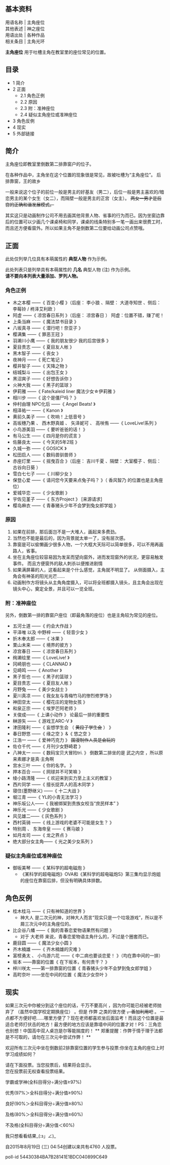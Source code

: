 **基本资料**  
---  
用语名称  |  主角座位   
其他表述  |  神之座位   
用语出处  |  各种作品   
相关条目  |  主角光环   
  
**主角座位** 用于吐槽主角在教室里的座位常见的位置。

##  目录

  * 1  简介 
  * 2  正面 
    * 2.1  角色正例 
    * 2.2  原因 
    * 2.3  附：准神座位 
    * 2.4  疑似主角座位或准神座位 
  * 3  角色反例 
  * 4  现实 
  * 5  外部链接 

##  简介

主角座位即教室里倒数第二排靠窗户的位子。

在各种作品中，主角坐在这个位置的现象很是常见，故被吐槽为“主角座位”。  后排靠窗，王的故乡

一般来说这个位子的前位一般是男主的好基友（男二），后位一般是男主喜欢的/暗恋男主的某个女生（女二），而隔壁一般是男主的正宫（女主）。
~~两女一男才是后宫的正确和谐发展模式。~~

其实这只是动画制作公司不用去画其他背景人物、省事的行为而已。因为坐窗边靠后的位置可以少画几个课桌椅和同学，课桌的线条特别多一笔一画出来很费工时，而且还方便看窗外。所以如果主角不是倒数第二位要给动画公司点赞哦。

##  正面

此处仅列举几位具有本萌属性的 **典型人物** 作为示例。

此处列表只是列举具有本萌属性的 **几名** 典型人物  (注)  作为示例。  
**请不要向本列表大量添加、罗列人物。**

###  角色正例

  * 木之本樱  ——《  百变小樱  》（后座：  李小狼  、隔壁：  大道寺知世  、侧后：  李莓铃  /  柊泽艾利欧  ） 
  * 阿虚  ——《  凉宫春日系列  》（后座：  凉宫春日  ）  阿虚：位置不错，赚了呢！ 
  * 上条当麻  ——《  魔法禁书目录  》 
  * 八坂真寻  ——《  潜行吧！奈亚子  》 
  * 樱满集  ——《  罪恶王冠  》 
  * 羽濑川小鹰  ——《  我的朋友很少  我的后宫很多  》 
  * 夏目贵志  ——《  夏目友人帐  》 
  * 黑木智子  ——《  丧女  》 
  * 夜神月  ——《  死亡笔记  》 
  * 樱井智子  ——《  天降之物  》 
  * 结城梨斗  ——《  出包王女  》 
  * 黑沼爽子  ——《  好想告诉你  》 
  * 火神大我  ——《  黑子的篮球  》 
  * 伊莉雅  ——《  Fate/kaleid liner 魔法少女☆伊莉雅  》 
  * 相川步  ——《  这个是僵尸吗？  》 
  * 仲村由理  NPC化后  ——《  Angel Beats!  》 
  * 相泽祐一  ——《  Kanon  》 
  * 黄前久美子  ——《  吹响！上低音号  》 
  * 高坂穗乃果  、  西木野真姬  、  矢泽妮可  、  高咲侑  ——《  LoveLive!系列  》 
  * 小鸟游美羽  ——《  要听爸爸的话！  》 
  * 有马公生  ——《  四月是你的谎言  》 
  * 佐藤良太  ——《  今天的5年2班  》 
  * 久城一弥  ——《  GOSICK  》 
  * 松田启人  ——《  数码兽驯兽师  》 
  * 赤座灯里  ——《  摇曳百合  》（后座：  吉川千夏  、隔壁：  大室樱子  、侧后：  古谷向日葵  ） 
  * 雪白七七子  ——《  川柳少女  》 
  * 保登心爱  ——《  请问您今天要来点兔子吗？  》（  香风智乃  的位置也是主角座位） 
  * 爱城华恋  ——《  少女歌剧  》 
  * 宇佐见堇子  ——《  东方Project  》  [来源请求] 
  * 樱岛麻衣  ——《  青春猪头少年不会梦到兔女郎学姐  》 

###  原因

  1. 如果在前排，那后面岂不是一大堆人，画起来多费劲。 
  2. 当然也不能是最后的，因为背景就太单一了，没有层次感。 
  3. 靠窗是可以偷懒画少很多人物，一个大框大天际可以简单很多，可以不用再画路人，省事。 
  4. 坐在主角座位较容易因为发呆而望向窗外，进而发现窗外的状况，更容易触发事件。  而且方便窗外的敌人刺杀以便推进剧情 
  5. 如果满屏幕的人，这看起来是个什么感觉，主角就不明显了。  从侧面摄入，主角会有神圣的阳光光芒…… 
  6. 动画制作方将镜头从主角角度摄入，可以将全班都摄入镜头，且主角会出现在镜头中心，奠定全景，并且可以一览全班。 

###  附：准神座位

另外，倒数第一排的靠窗户座位（即最角落的座位）也是主角较为常见的座位。

  * 五河士道  ——《  约会大作战  》 
  * 平泽唯  以及  中野梓  ——《  轻音少女  》 
  * 折木奉太郎  ——《  冰果  》 
  * 栗山未来  ——《  境界的彼方  》 
  * 凉宫春日  ——《  凉宫春日系列  》 
  * 绚濑绘里  ——《  LoveLive!  》 
  * 冈崎朋也  ——《  CLANNAD  》 
  * 见崎鸣  ——《  Another  》 
  * 黑子哲也  ——《  黑子的篮球  》 
  * 夏目贵志  ——《  夏目友人帐  》 
  * 月野兔  ——《  美少女战士  》 
  * 夏川真凉  ——《  我女友与青梅竹马的惨烈修罗场  》 
  * 神田空太  ——《  樱花庄的宠物女孩  》 
  * 和泉正宗  ——《  埃罗芒阿老师  》 
  * 关俊成——《  上课小动作  》  论最后一排的重要性 
  * 榊游矢  ——《  游戏王ARC-V  》 
  * 津田隆利  ——《  妄想学生会  （  ~~黄段子学生会~~ ）  》 
  * 春日野悠  ——《  缘之空  》&《  悠之空  》 
  * 江浩一  ——《  爱神巧克力  》 ~~国漫制作人员是会玩的~~
  * 佐仓千代  ——《  月刊少女野崎君  》 
  * 八神太一  ——《  数码宝贝大冒险tri.  》  倒数第二排坐的是  武之内空  ，所以原来素娜才是真·主角啊 
  * 宫水三叶  ——《  你的名字。  》 
  * 押本百合  ——《  网球并不可笑嘛  》 
  * 绫小路清隆  ——《  欢迎来到实力至上主义的教室  》 
  * 西片同学  ——《  擅长捉弄人的高木同学  》 
  * 寝住(墨野继义)  ——《  十二大战  》 
  * 堀江青  ——《  YL的小青无法学习  》 
  * 神乐坂公人——《  我被绑架到贵族女校当“庶民样本”  》 
  * 神乐光  ——《  少女歌剧  》 
  * 风见雄二——《  灰色系列  》 
  * 西村英骑  ——《  线上游戏的老婆不可能是女生？  》 
  * 特别周  、  东海帝皇  ——《  赛马娘  》 
  * 如月龙司  ——《  龙之界点  》 
  * 绝大部分女主角——《  光之美少女系列  》 

###  疑似主角座位或准神座位

  * 御坂美琴  ——《  某科学的超电磁炮  》 
    * 《某科学的超电磁炮》OVA和《某科学的超电磁炮S》第三集均显示炮姐的座位在靠窗后排，但没有明确具体排数。 

##  角色反例

  * 桂木桂马  ——《  只有神知道的世界  》 
    * 神大人  是二次元的神，对神大人而言“现实只是一个垃圾游戏”，所以是不屑三次元中的主角座位的。 
  * 比企谷八幡  ——《  我的青春恋爱物语果然有问题  》 
    * 对于  大老师  来说，青春恋爱物语主角什么的，不过是个圈套而已。 
  * 鹿目圆  ——《  魔法少女小圆  》 
  * 齐木楠雄  ——《  齐木楠雄的灾难  》 
  * 富㭴勇太  、  小鸟游六花  ——《  中二病也要谈恋爱！  》（均在靠中间的一排） 
  * 坂本  ——靠窗的位置《  在下坂本，有何贵干？  》 
  * 梓川咲太  ——第一排靠窗的位置《  青春猪头少年不会梦到兔女郎学姐  》 
  * 高町奈叶  ——坐在中间的位置《  魔法少女奈叶  》 

##  现实

如果三次元中你被分到这个座位的话，千万不要高兴  ，因为你可能已经被老师抛弃了  （虽然中国学校定期换座位）  。但是  作弊  之类的很方便
~~，善加利用吧~~ 。
一点都不方便好吧……哪里方便了？现在老师都喜欢坐后面监考！而且这个位置是最适合老师打伏击的地方！最方便的地方应该是靠墙中间的位置才对！PS：三角恋也别想！中国高中双人桌岂是尔等能揣度的！
** 郑重提醒：作弊于情于理于法都是不可取的，请勿在三次元中尝试作弊！  **

欢迎所有三次元中坐在倒数前2排靠窗位置的学生参与投票:你坐在主角的座位上时学习成绩如何？

请在下面投票。当您投票后，结果将会显示。  
您在投票前无权查看投票结果。

学霸或学神(全科目得分÷满分值≥97%)

优秀(97%＞全科目得分÷满分值≥90%)

良好(90%＞全科目得分÷满分值≥80%)

及格(80%＞全科目得分÷满分值≥60%)

不及格(全科目得分÷满分值＜60%)

我只想看看结果_(:з」∠)_

自2015年8月19日 (三) 04:54创建以来共有4760 人投票。

poll-id 54430384BA7B28141E1BDC040899C649

  